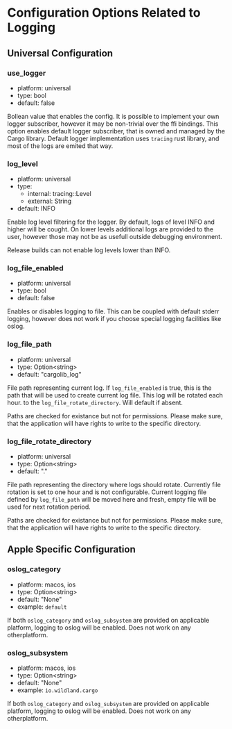 # Configuration Options Related to Logging

## Universal Configuration

### use_logger

- platform: universal
- type: bool
- default: false

Bollean value that enables the config. It is possible to implement your own
logger subscriber, however it may be non-trivial over the ffi bindings. This
option enables default logger subscriber, that is owned and managed by the
Cargo library. Default logger implementation uses `tracing` rust library, and
most of the logs are emited that way.

### log_level

- platform: universal
- type:
  - internal: tracing::Level
  - external: String
- default: INFO

Enable log level filtering for the logger. By default, logs of level INFO and
higher will be cought. On lower levels additional logs are provided to the user,
however those may not be as usefull outside debugging environment.

Release builds can not enable log levels lower than INFO.

### log_file_enabled

- platform: universal
- type: bool
- default: false

Enables or disables logging to file. This can be coupled with default stderr
logging, however does not work if you choose special logging facilities like
oslog.

### log_file_path

- platform: universal
- type: Option\<string\>
- default: "cargolib_log"

File path representing current log. If `log_file_enabled` is true, this is the
path that will be used to create current log file. This log will be rotated
each hour. to the `log_file_rotate_directory`. Will default if absent.

Paths are checked for existance but not for permissions. Please make sure,
that the application will have rights to write to the specific directory.

### log_file_rotate_directory

- platform: universal
- type: Option\<string\>
- default: "."

File path representing the directory where logs should rotate. Currently file
rotation is set to one hour and is not configurable. Current logging file
defined by `log_file_path` will be moved here and fresh, empty file will be used
for next rotation period.

Paths are checked for existance but not for permissions. Please make sure,
that the application will have rights to write to the specific directory.

## Apple Specific Configuration

### oslog_category

- platform: macos, ios
- type: Option\<string\>
- default: "None"
- example: `default`

If both `oslog_category` and `oslog_subsystem` are provided on
applicable platform, logging to oslog will be enabled. Does not work on any
otherplatform.

### oslog_subsystem

- platform: macos, ios
- type: Option\<string\>
- default: "None"
- example: `io.wildland.cargo`

If both `oslog_category` and `oslog_subsystem` are provided on
applicable platform, logging to oslog will be enabled. Does not work on any
otherplatform.
